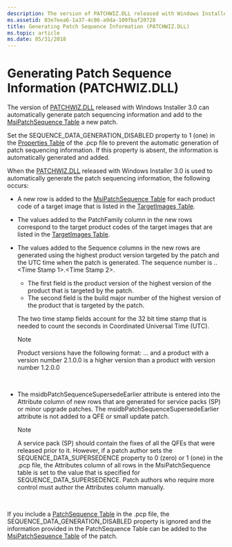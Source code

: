 ```yaml
---
description: The version of PATCHWIZ.DLL released with Windows Installer&\#160;3.0 can automatically generate patch sequencing information and add to the MsiPatchSequence Table a new patch.
ms.assetid: 03e7eea6-1a37-4c86-a9da-109fbaf20728
title: Generating Patch Sequence Information (PATCHWIZ.DLL)
ms.topic: article
ms.date: 05/31/2018
---
```


# Generating Patch Sequence Information (PATCHWIZ.DLL)

The version of [PATCHWIZ.DLL](patchwiz-dll.md) released with Windows Installer 3.0 can automatically generate patch sequencing information and add to the [MsiPatchSequence Table](msipatchsequence-table.md) a new patch.

Set the SEQUENCE\_DATA\_GENERATION\_DISABLED property to 1 (one) in the [Properties Table](properties-table-patchwiz-dll-.md) of the .pcp file to prevent the automatic generation of patch sequencing information. If this property is absent, the information is automatically generated and added.

When the [PATCHWIZ.DLL](patchwiz-dll.md) released with Windows Installer 3.0 is used to automatically generate the patch sequencing information, the following occurs:

-   A new row is added to the [MsiPatchSequence Table](msipatchsequence-table.md) for each product code of a target image that is listed in the [TargetImages Table](targetimages-table-patchwiz-dll-.md).
-   The values added to the PatchFamily column in the new rows correspond to the target product codes of the target images that are listed in the [TargetImages Table](targetimages-table-patchwiz-dll-.md).
-   The values added to the Sequence columns in the new rows are generated using the highest product version targeted by the patch and the UTC time when the patch is generated. The sequence number is <Product Minor Version>.<Build Major Number>.<Time Stamp 1>.<Time Stamp 2>.
    -   The first field is the product version of the highest version of the product that is targeted by the patch.
    -   The second field is the build major number of the highest version of the product that is targeted by the patch.

    The two time stamp fields account for the 32 bit time stamp that is needed to count the seconds in Coordinated Universal Time (UTC).
    > [!Note]  
    > Product versions have the following format: <Product Major Version>.<Product Minor Version>.<Build Major Number>.<Build Minor Number> and a product with a version number 2.1.0.0 is a higher version than a product with version number 1.2.0.0

     

-   The msidbPatchSequenceSupersedeEarlier attribute is entered into the Attribute column of new rows that are generated for service packs (SP) or minor upgrade patches. The msidbPatchSequenceSupersedeEarlier attribute is not added to a QFE or small update patch.
    > [!Note]  
    > A service pack (SP) should contain the fixes of all the QFEs that were released prior to it. However, if a patch author sets the SEQUENCE\_DATA\_SUPERSEDENCE property to 0 (zero) or 1 (one) in the .pcp file, the Attributes column of all rows in the MsiPatchSequence table is set to the value that is specified for SEQUENCE\_DATA\_SUPERSEDENCE. Patch authors who require more control must author the Attributes column manually.

     

If you include a [PatchSequence Table](patchsequence-table--patchwiz-dll-.md) in the .pcp file, the SEQUENCE\_DATA\_GENERATION\_DISABLED property is ignored and the information provided in the PatchSequence Table can be added to the [MsiPatchSequence Table](msipatchsequence-table.md) of the patch.

 

 



